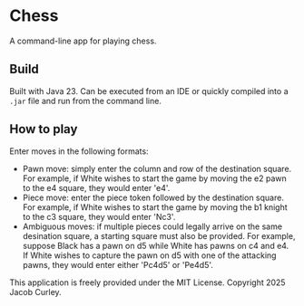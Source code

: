 # Chess
A command-line app for playing chess. 

## Build
Built with Java 23. Can be executed from an IDE or quickly compiled into a `.jar` file and run from the command line.

## How to play
Enter moves in the following formats:
* Pawn move: simply enter the column and row of the destination square. For example, if White wishes to start the game by moving the e2 pawn to the e4 square, they would enter 'e4'.
* Piece move: enter the piece token followed by the destination square. For example, if White wishes to start the game by moving the b1 knight to the c3 square, they would enter 'Nc3'.
* Ambiguous moves: if multiple pieces could legally arrive on the same desination square, a starting square must also be provided. For example, suppose Black has a pawn on d5 while White has pawns on c4 and e4. If White wishes to capture the pawn on d5 with one of the attacking pawns, they would enter either 'Pc4d5' or 'Pe4d5'.

This application is freely provided under the MIT License. Copyright 2025 Jacob Curley.
